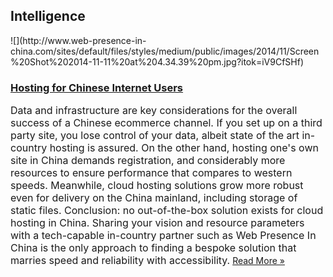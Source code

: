 ## Intelligence
 <div class="intelligence-items"> <article class="intelligence-item"> ![](http://www.web-presence-in-china.com/sites/default/files/styles/medium/public/images/2014/11/Screen%20Shot%202014-11-11%20at%204.34.39%20pm.jpg?itok=iV9CfSHf) <div class="intelligence-item-content"> 

### [Hosting for Chinese Internet Users](http://www.chinadigitalreview.com/guides/how-to/a-5-point-checklist-for-china-digital-transformation/ "Hosting for Chinese Internet Users")

<span style="font-size: medium;">Data and infrastructure are key considerations for the overall success of a Chinese ecommerce channel. If you set up on a third party site, you lose control of your data, albeit state of the art in-country hosting is assured. On the other hand, hosting one&apos;s own site in China demands registration, and considerably more resources to ensure performance that compares to western speeds. Meanwhile, cloud hosting solutions grow more robust even for delivery on the China mainland, including storage of static files. Conclusion: no out-of-the-box solution exists for cloud hosting in China. Sharing your vision and resource parameters with a tech-capable in-country partner such as Web Presence In China is the only approach to finding a bespoke solution that marries speed and reliability with accessibility.</span>
 [Read More &#xBB;](http://www.chinadigitalreview.com/guides/how-to/a-5-point-checklist-for-china-digital-transformation/ "Hosting for Chinese Internet Users") </div> </article> </div>